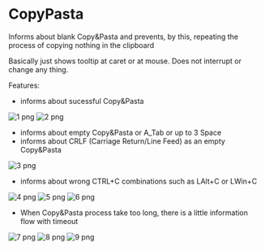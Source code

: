 # CopyPasta
Informs about blank Copy&Pasta and prevents, by this, repeating the process of copying nothing in the clipboard

Basically just shows tooltip at caret or at mouse. Does not interrupt or change any thing.

Features:
- informs about sucessful Copy&Pasta
<img loading="lazy" src="./_resources/1.png" alt="1 png" />
<img loading="lazy" src="./_resources/1_2.png" alt="2 png" />

- informs about empty Copy&Pasta or A_Tab or up to 3 Space 
- informs about CRLF (Carriage Return/Line Feed) as an empty Copy&Pasta
<img loading="lazy" src="./_resources/3.png" alt="3 png" />

- informs about wrong CTRL+C combinations such as LAlt+C or LWin+C
<img loading="lazy" src="./_resources/4.png" alt="4 png" />
<img loading="lazy" src="./_resources/5.png" alt="5 png" />
<img loading="lazy" src="./_resources/6.png" alt="6 png" />

- When Copy&Pasta process take too long, there is a little information flow with timeout 
<img loading="lazy" src="./_resources/7.png" alt="7 png" />
<img loading="lazy" src="./_resources/8.png" alt="8 png" />
<img loading="lazy" src="./_resources/9.png" alt="9 png" />
